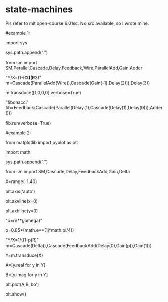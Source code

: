 # state-machines
Pls refer to mit open-course 6.01sc. No src available, so I wrote mine.


#example 1:

import sys

sys.path.append(".")

from sm import SM,Parallel,Cascade,Delay,Feedback,Wire,ParallelAdd,Gain,Adder

"Y/X=(1-R**2)(R**3)"
m=Cascade(ParallelAdd(Wire(),Cascade(Gain(-1),Delay(2))),Delay(3)) 

m.transduce([1,0,0,0],verbose=True)

"fibonacci"
fib=Feedback(Cascade(Parallel(Delay(1),Cascade(Delay(1),Delay(0))),Adder()))

fib.run(verbose=True)


#example 2:

from matplotlib import pyplot as plt

import math

sys.path.append(".")

from sm import SM,Cascade,Delay,FeedbackAdd,Gain,Delta

X=range(-1,40)

plt.axis('auto')

plt.axvline(x=0)

plt.axhline(y=0)

"p=r*e**(j*omega)"

p=0.85*(math.e**(1j*math.pi/4))  

"Y/X=1/((1-p)R)"
m=Cascade(Delta(),Cascade(FeedbackAdd(Delay(0),Gain(p)),Gain(1)))

Y=m.transduce(X)

A=[y.real for y in Y]

B=[y.imag for y in Y]

plt.plot(A,B,'bo')

plt.show()


